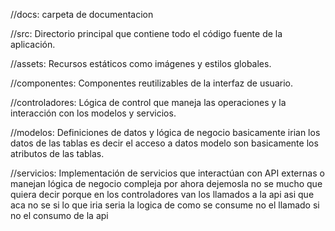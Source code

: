 //docs: carpeta de documentacion 

//src: Directorio principal que contiene todo el código fuente de la aplicación.

//assets: Recursos estáticos como imágenes y estilos globales.

//componentes: Componentes reutilizables de la interfaz de usuario.

//controladores: Lógica de control que maneja las operaciones y la interacción con los modelos y servicios.

//modelos: Definiciones de datos y lógica de negocio basicamente irian los datos de las tablas es decir el
acceso a datos modelo son basicamente los atributos de las tablas.

//servicios: Implementación de servicios que interactúan con API externas o manejan lógica de negocio compleja 
por ahora dejemosla no se mucho que quiera decir porque en los controladores van los llamados a la api asi que aca no se
si lo que iria seria la logica de como se consume no el llamado si no el consumo de la api 